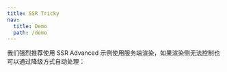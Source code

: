 ```yaml
---
title: SSR Tricky
nav:
  title: Demo
  path: /demo
---
```


我们强烈推荐使用 SSR Advanced 示例使用服务端渲染，如果渲染侧无法控制也可以通过降级方式自动处理：

<code src="../examples/ssr-tricky.tsx"></code>
